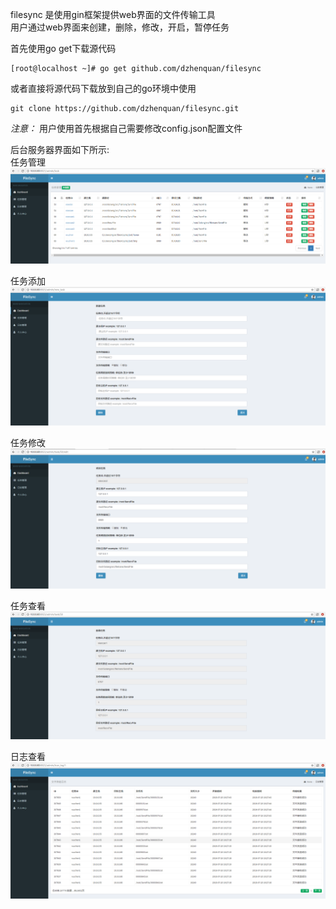 filesync 是使用gin框架提供web界面的文件传输工具  
用户通过web界面来创建，删除，修改，开启，暂停任务  

首先使用go get下载源代码  
```
[root@localhost ~]# go get github.com/dzhenquan/filesync
```
或者直接将源代码下载放到自己的go环境中使用  
```
git clone https://github.com/dzhenquan/filesync.git
```
*注意：* 
用户使用首先根据自己需要修改config.json配置文件

后台服务器界面如下所示:  
任务管理  
![任务管理](https://raw.githubusercontent.com/dzhenquan/filesync/master/images/task_manager.png)

任务添加  
![任务添加](https://raw.githubusercontent.com/dzhenquan/filesync/master/images/task_add.png)

任务修改  
![任务修改](https://raw.githubusercontent.com/dzhenquan/filesync/master/images/task_update.png)

任务查看  
![任务查看](https://raw.githubusercontent.com/dzhenquan/filesync/master/images/task_show.png)

日志查看  
![日志查看](https://raw.githubusercontent.com/dzhenquan/filesync/master/images/log_manager.png)
